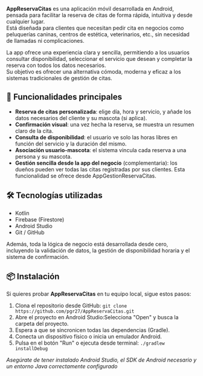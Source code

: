 **AppReservaCitas** es una aplicación móvil desarrollada en Android, pensada para facilitar la reserva de citas de forma rápida, intuitiva y desde cualquier lugar.  
Está diseñada para clientes que necesitan pedir cita en negocios como peluquerías caninas, centros de estética, veterinarios, etc., sin necesidad de llamadas ni complicaciones.

La app ofrece una experiencia clara y sencilla, permitiendo a los usuarios consultar disponibilidad, seleccionar el servicio que desean y completar la reserva con todos los datos necesarios.  
Su objetivo es ofrecer una alternativa cómoda, moderna y eficaz a los sistemas tradicionales de gestión de citas.

## 🧩 Funcionalidades principales

- **Reserva de citas personalizada**: elige día, hora y servicio, y añade los datos necesarios del cliente y su mascota (si aplica).
- **Confirmación visual**: una vez hecha la reserva, se muestra un resumen claro de la cita.
- **Consulta de disponibilidad**: el usuario ve solo las horas libres en función del servicio y la duración del mismo.
- **Asociación usuario-mascota**: el sistema vincula cada reserva a una persona y su mascota.
- **Gestión sencilla desde la app del negocio** (complementaria): los dueños pueden ver todas las citas registradas por sus clientes. Esta funcionalidad se ofrece desde AppGestionReservaCitas.

## 🛠️ Tecnologías utilizadas

- Kotlin
- Firebase (Firestore)
- Android Studio
- Git / GitHub

Además, toda la lógica de negocio está desarrollada desde cero, incluyendo la validación de datos, la gestión de disponibilidad horaria y el sistema de confirmación.

## 📦 Instalación

Si quieres probar **AppReservaCitas** en tu equipo local, sigue estos pasos:

1. Clona el repositorio desde GitHub: `git clone https://github.com/pgr27/AppReservaCitas.git`
2. Abre el proyecto en Android Studio:Selecciona "Open" y busca la carpeta del proyecto.
3. Espera a que se sincronicen todas las dependencias (Gradle).
4. Conecta un dispositivo físico o inicia un emulador Android.
5. Pulsa en el botón "Run" o ejecuta desde terminal: `./gradlew installDebug`
   
*Asegúrate de tener instalado Android Studio, el SDK de Android necesario y un entorno Java correctamente configurado*

